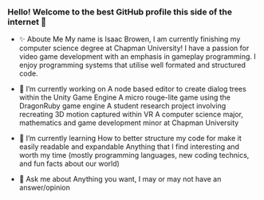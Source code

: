 ### Hello! Welcome to the best GitHub profile this side of the internet 👋

<!--
**IsaacB32/IsaacB32** is a ✨ _special_ ✨ repository because its `README.md` (this file) appears on your GitHub profile.
Here are some ideas to get you started:

- 🔭 I’m currently working on ...
- 🌱 I’m currently learning ...
- 👯 I’m looking to collaborate on ...
- 🤔 I’m looking for help with ...
- 💬 Ask me about ...
- 📫 How to reach me: ...
- 😄 Pronouns: ...
- ⚡ Fun fact: ...
-->

- ✨ Aboute Me
My name is Isaac Browen, I am currently finishing my computer science degree at Chapman University!
I have a passion for video game development with an emphasis in gameplay programming. I enjoy programming systems that utilise well formated and structured code.

- 🔭 I’m currently working on
A node based editor to create dialog trees within the Unity Game Engine
A micro rouge-lite game using the DragonRuby game engine 
A student research project involving recreating 3D motion captured within VR
A computer science major, mathematics and game development minor at Chapman University 

- 🌱 I’m currently learning
How to better structure my code for make it easily readable and expandable 
Anything that I find interesting and worth my time (mostly programming languages, new coding technics, and fun facts about our world)

- 💬 Ask me about
Anything you want, I may or may not have an answer/opinion
